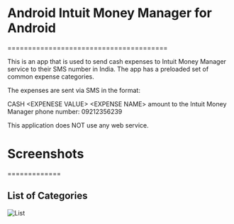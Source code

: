 # Android Intuit Money Manager for Android
=======================================

This is an app that is used to send cash expenses to Intuit Money Manager service to their SMS number in India. The app has a preloaded set of common expense categories. 

The expenses are sent via SMS in the format:

CASH &lt;EXPENESE VALUE&gt; &lt;EXPENSE NAME&gt; amount to the Intuit Money Manager phone number: 09212356239

This application does NOT use any web service. 

# Screenshots 
=============


## List of Categories

![List](https://github.com/rajasekharan/Android-Intuit-Money-Manager-Expenses-Sender-For-Android/raw/master/images/1.png)

